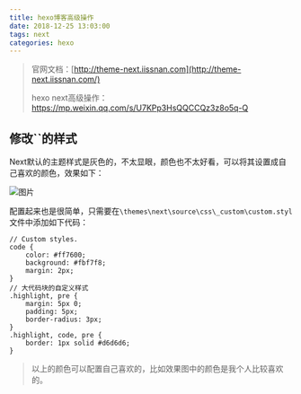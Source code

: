 ```yaml
---
title: hexo博客高级操作
date: 2018-12-25 13:03:00
tags: next 
categories: hexo
---
```


> 官网文档：[http://theme-next.iissnan.com](http://theme-next.iissnan.com/)
>
> hexo next高级操作：https://mp.weixin.qq.com/s/U7KPp3HsQQCCQz3z8o5q-Q

<!--more-->

## 修改``的样式

Next默认的主题样式是灰色的，不太显眼，颜色也不太好看，可以将其设置成自己喜欢的颜色，效果如下：

![图片](https://mmbiz.qpic.cn/mmbiz_png/19cc2hfD2rBB66CoumStyqbDTRmOCTP72RMvW1ABVYA7ZYyseLUtz2xQtlP5cWd1SAkEzHGLicoNItH1BpPiaMJg/640?wx_fmt=png&tp=webp&wxfrom=5&wx_lazy=1&wx_co=1)

配置起来也是很简单，只需要在`\themes\next\source\css\_custom\custom.styl`文件中添加如下代码：

```
// Custom styles.
code {
    color: #ff7600;
    background: #fbf7f8;
    margin: 2px;
}
// 大代码块的自定义样式
.highlight, pre {
    margin: 5px 0;
    padding: 5px;
    border-radius: 3px;
}
.highlight, code, pre {
    border: 1px solid #d6d6d6;
}
```

> 以上的颜色可以配置自己喜欢的，比如效果图中的颜色是我个人比较喜欢的。